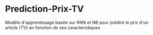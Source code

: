 # Prediction-Prix-TV
Modèle d'apprentissage basée sur KNN et NB pour prédire le prix d'un article (TV) en fonction de ses caracteristiques
